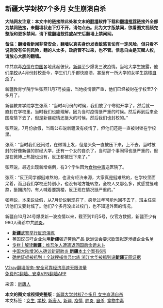  <h2>新疆大学封校7个多月 女生崩溃自杀</h2> <p class="notice"><b>大陆网友注意：本文中的链接除此处和文末的<a href="https://github.com/bannedbook/fanqiang" >翻墙</a>软件下载和<a href="https://github.com/killgcd/justmysocks/blob/master/README.md">翻墙推荐</a>链接外全部为禁网链接，未翻墙状态下打不开，请勿点击。此为文字版禁闻，欲看图文视频完整版和更多禁闻，请下载<a href="https://github.com/bannedbook/fanqiang">翻墙软件或APP</a>后翻墙上禁闻网。</p><p>备注：翻墙看新闻非常安全，翻墙以真实身份发表敏感言论有一定风险，但只看不说则没有任何风险，翻的人太多，政府管不过来，也不管。信息自由是天赋人权，请放心大胆的翻墙。</b></p>  <div class="entry"> <p id="conimg"></p> <p>中共病毒<a href="https://www.bannedbook.org/bnews/tag/%E7%96%AB%E6%83%85/" class="st_tag internal_tag" rel="tag" title="标签 疫情 下的日志">疫情</a>在<span class='wp_keywordlink_affiliate'><a href="https://www.bannedbook.org/" title="中国" target="_blank">中国</a></span>各地此起彼伏，<a href="https://www.bannedbook.org/bnews/tag/%e6%96%b0%e7%96%86/" class="st_tag internal_tag" rel="tag" title="标签 新疆 下的日志">新疆</a>至少爆发三波疫情。当地大学生披露，他们<a href="https://www.bannedbook.org/bnews/tag/%e5%ad%a6%e6%a0%a1/" class="st_tag internal_tag" rel="tag" title="标签 学校 下的日志">学校</a>从4月份封校至今，学生们几乎都快崩溃，甚至有一所大学的女学生跳楼<a href="https://www.bannedbook.org/bnews/tag/%e8%87%aa%e6%9d%80/" class="st_tag internal_tag" rel="tag" title="标签 自杀 下的日志">自杀</a>了。</p> <p>新疆教育学院学生张燕11月7号披露，当地疫情很严重，他们已经被封在学校里7个多月了。</p>  <p>新疆教育学院学生张燕：“当时4月份的时候，我们放了个寒假开学了，然后就一直封在学校里，当时我们也能理解，因为当时疫情挺严重的时候。然后再到后来全国疫情下去了，但是新疆疫情还挺大的时候，然后我们也封校的。”</p> <p>张燕说，7月份放假，当局公布说新疆没有疫情了，但他们还是一直被封锁在学校里。</p> <p>张燕：“当时我们还闹过，在微博上发，但是头条一直被压下来，上不去。当时被封的好像新疆的财经大学，还有一个女的自杀了，当时那个事闹得也挺严重的，但是在微博上热搜也没有，反正都被压下来了。”</p>  <p>张燕说，最近出现新增病例，有3个学生因为<a href="https://www.bannedbook.org/bnews/tag/%e9%a3%9f%e7%89%a9%e4%b8%ad%e6%af%92/" class="st_tag internal_tag" rel="tag" title="标签 食物中毒 下的日志">食物中毒</a>送医院了。</p> <p>张燕：“反正同学都挺难熬的，也没有经济来源，大家真是挺难熬的，在学校里面呆着，而且我们学校还特别小，也没有地方能转悠，全校人又那么多，就感觉挺难熬，挺拥挤的，有人喊着要跳楼，反正现在情况挺严重的。”</p> <p>张燕说，本来说放假，从7月份说到现在了，感觉过年可能也回不去了，班主任告诉他们又要封城了。他们7个多月没出过校门，也不知道外面的情况。</p>  <p>新疆自10月24号爆发新一波疫情以来，截至到11月5号，仅官方数据，新疆至少有980人确诊中共<a href="https://www.bannedbook.org/bnews/tag/%e8%82%ba%e7%82%8e/" class="st_tag internal_tag" rel="tag" title="标签 肺炎 下的日志">肺炎</a>。</p> <ul class='op-related-articles' title='相关阅读'> <li><a href='https://www.bannedbook.org/bnews/baitai/20201108/1427941.html' target='_blank'><b>新疆</b>武警举行反恐演练</a></li> <li><a href='https://www.bannedbook.org/bnews/headline/20201107/1427107.html' target='_blank'>英国议员吁企业勿用<b>新疆</b>强迫劳动产品 欧洲议会要求欧盟拟定涉嫌企业名单</a></li> <li><a href='https://www.bannedbook.org/bnews/ssgc/20201107/1427082.html' target='_blank'>专栏 | 解读<b>新疆</b>：维吾尔人遭遣返回国后命运未卜</a></li> <li><a href='https://www.bannedbook.org/bnews/headline/20201106/1426851.html' target='_blank'>中国大陆增36人确诊新冠肺炎 <b>新疆</b>本土个案有6宗</a></li> <li><a href='https://www.bannedbook.org/bnews/cnnews/20201106/1426790.html' target='_blank'>确凿证据被抓到！全球搜捕维吾尔族 浙江大华被抓到设<b>新疆</b>天网证据</a></li> </ul> <p class="texttj"> <a href="https://www.bannedbook.org/forum23/topic22702.html" target="_blank">V2ray翻墙服务-安全可靠经济高速无限流量</a><br/> <a href="https://github.com/bannedbook/fanqiang/wiki/%E7%A6%81%E9%97%BB%E7%BD%91%E5%AE%89%E5%8D%93%E7%BF%BB%E5%A2%99%E6%96%B0%E9%97%BBAPP" target="_blank">免费PC翻墙、安卓VPN翻墙APP</a></p><p> 来源：<span class='wp_keywordlink_affiliate'><a href="https://www.ntdtv.com/" title="新唐人">新唐人</a></span> </p><a name='sharetosocial'></a>       <div><b>本文的图文或视频完整版</b>：<a href='https://www.bannedbook.org/bnews/cbnews/20201109/1428315.html'>新疆大学封校7个多月 女生崩溃自杀</a></div>  </div><!--END ENTRY--> <div class="postfooter"> <div>本文标签：<a href="https://www.bannedbook.org/bnews/tag/%e5%a5%b3%e7%94%9f/" rel="tag">女生</a>, <a href="https://www.bannedbook.org/bnews/tag/%e5%ad%a6%e6%a0%a1/" rel="tag">学校</a>, <a href="https://www.bannedbook.org/bnews/tag/%e6%96%b0%e5%94%90%e4%ba%ba/" rel="tag">新唐人</a>, <a href="https://www.bannedbook.org/bnews/tag/%e6%96%b0%e7%96%86/" rel="tag">新疆</a>, <a href="https://www.bannedbook.org/bnews/tag/%E7%96%AB%E6%83%85/" rel="tag">疫情</a>, <a href="https://www.bannedbook.org/bnews/tag/%e8%82%ba%e7%82%8e/" rel="tag">肺炎</a>, <a href="https://www.bannedbook.org/bnews/tag/%e8%87%aa%e6%9d%80/" rel="tag">自杀</a>, <a href="https://www.bannedbook.org/bnews/tag/%e9%a3%9f%e7%89%a9%e4%b8%ad%e6%af%92/" rel="tag">食物中毒</a></div>  </div><!--END POSTFOOTER--> 